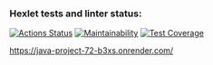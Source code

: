 ### Hexlet tests and linter status:
[![Actions Status](https://github.com/mrE100/java-project-72/workflows/hexlet-check/badge.svg)](https://github.com/mrE100/java-project-72/actions)
[![Maintainability](https://api.codeclimate.com/v1/badges/7568c54d6780fd945790/maintainability)](https://codeclimate.com/github/mrE100/java-project-72/maintainability)
[![Test Coverage](https://api.codeclimate.com/v1/badges/7568c54d6780fd945790/test_coverage)](https://codeclimate.com/github/mrE100/java-project-72/test_coverage)

https://java-project-72-b3xs.onrender.com/